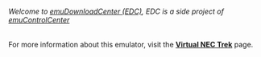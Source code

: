 ###### Welcome to [emuDownloadCenter (EDC)](https://github.com/PhoenixInteractiveNL/emuDownloadCenter/wiki/), EDC is a side project of [emuControlCenter](https://github.com/PhoenixInteractiveNL/emuControlCenter/wiki/)

For more information about this emulator, visit the [**Virtual NEC Trek**](https://github.com/PhoenixInteractiveNL/emuDownloadCenter/wiki/Emulator-virtualnectrek#menu) page.
